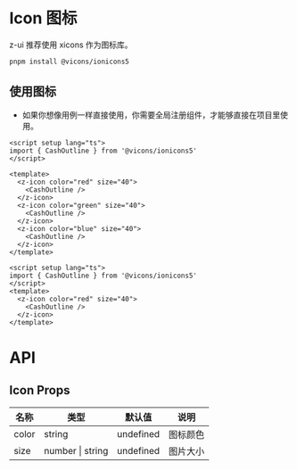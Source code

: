 # Icon 图标

z-ui 推荐使用 xicons 作为图标库。

```sh
pnpm install @vicons/ionicons5
```

## 使用图标

- 如果你想像用例一样直接使用，你需要全局注册组件，才能够直接在项目里使用。

```vue
<script setup lang="ts">
import { CashOutline } from '@vicons/ionicons5'
</script>

<template>
  <z-icon color="red" size="40">
    <CashOutline />
  </z-icon>
  <z-icon color="green" size="40">
    <CashOutline />
  </z-icon>
  <z-icon color="blue" size="40">
    <CashOutline />
  </z-icon>
</template>
```

<div>
  <z-icon color="red" size="60">
    <CashOutline />
  </z-icon>
  <z-icon color="green" size="60">
    <CashOutline />
  </z-icon>
  <z-icon color="blue" size="60">
    <CashOutline />
  </z-icon>
</div>

```vue
<script setup lang="ts">
import { CashOutline } from '@vicons/ionicons5'
</script>
<template>
  <z-icon color="red" size="40">
    <CashOutline />
  </z-icon>
</template>
```

# API

## Icon Props

| 名称  | 类型             | 默认值    | 说明     |
| ----- | ---------------- | --------- | -------- |
| color | string           | undefined | 图标颜色 |
| size  | number \| string | undefined | 图片大小 |

